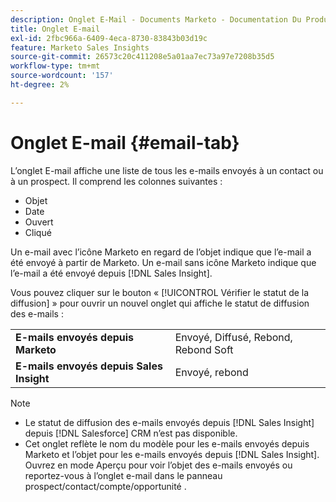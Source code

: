 ```yaml
---
description: Onglet E-Mail - Documents Marketo - Documentation Du Produit
title: Onglet E-mail
exl-id: 2fbc966a-6409-4eca-8730-83843b03d19c
feature: Marketo Sales Insights
source-git-commit: 26573c20c411208e5a01aa7ec73a97e7208b35d5
workflow-type: tm+mt
source-wordcount: '157'
ht-degree: 2%

---
```


# Onglet E-mail {#email-tab}

L’onglet E-mail affiche une liste de tous les e-mails envoyés à un contact ou à un prospect. Il comprend les colonnes suivantes :

* Objet
* Date
* Ouvert
* Cliqué

Un e-mail avec l’icône Marketo en regard de l’objet indique que l’e-mail a été envoyé à partir de Marketo. Un e-mail sans icône Marketo indique que l’e-mail a été envoyé depuis [!DNL Sales Insight].

Vous pouvez cliquer sur le bouton « [!UICONTROL Vérifier le statut de la diffusion] » pour ouvrir un nouvel onglet qui affiche le statut de diffusion des e-mails :

<table>
 <tbody>
  <tr>
   <td><strong>E-mails envoyés depuis Marketo</strong></td>
   <td>Envoyé, Diffusé, Rebond, Rebond Soft</td>
  </tr>
  <tr>
   <td><strong>E-mails envoyés depuis Sales Insight</strong></td>
   <td>Envoyé, rebond</td>
  </tr>
 </tbody>
</table>

>[!NOTE]
>
>* Le statut de diffusion des e-mails envoyés depuis [!DNL Sales Insight] depuis [!DNL Salesforce] CRM n’est pas disponible.
>* Cet onglet reflète le nom du modèle pour les e-mails envoyés depuis Marketo et l’objet pour les e-mails envoyés depuis [!DNL Sales Insight]. Ouvrez en mode Aperçu pour voir l’objet des e-mails envoyés ou reportez-vous à l’onglet e-mail dans le panneau prospect/contact/compte/opportunité .
